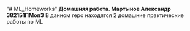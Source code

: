 "# ML_Homeworks" 
**Домашняя работа. Мартынов Александр 3821Б1ПМоп3**
В данном repo находятся 2 домашние практические работы по ML
